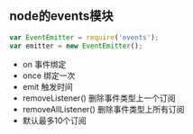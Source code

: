 ## node的events模块
```js
var EventEmitter = require('events');
var emitter = new EventEmitter();
```
- on 事件绑定 
- once 绑定一次 
- emit 触发时间
- removeListener() 删除事件类型上一个订阅
- removeAllListener() 删除事件类型上所有订阅
- 默认最多10个订阅